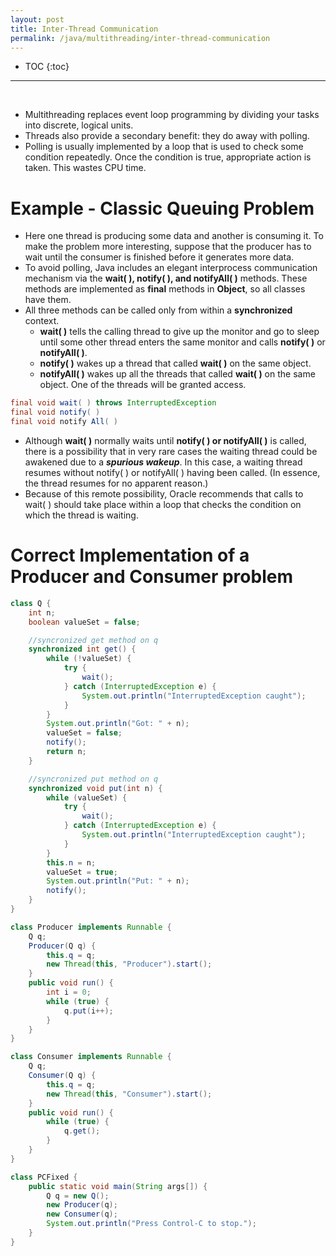 ```yaml
---
layout: post
title: Inter-Thread Communication
permalink: /java/multithreading/inter-thread-communication
---
```


- TOC
{:toc}

<hr><br>

* Multithreading replaces event loop programming by dividing your tasks into discrete, logical units.
* Threads also provide a secondary benefit: they do away with polling. 
* Polling is usually implemented by a loop that is used to check some condition repeatedly. Once the condition is true, appropriate action is taken. This wastes CPU time. 

#  Example - Classic Queuing Problem 

* Here one thread is producing some data and another is consuming it. To make the problem more interesting, suppose that the producer has to wait until the consumer is finished before it generates more data. 
* To avoid polling, Java includes an elegant interprocess communication mechanism via the **wait( ), notify( ), and notifyAll( )** methods. These methods are implemented as **final** methods in **Object**, so all classes have them. 
* All three methods can be called only from within a **synchronized** context.
    - **wait( )** tells the calling thread to give up the monitor and go to sleep until some other thread enters the same monitor and calls **notify( )** or **notifyAll( )**.
    - **notify( )** wakes up a thread that called **wait( )** on the same object.
    - **notifyAll( )** wakes up all the threads that called **wait( )** on the same object. One of the threads will be granted access.

```java
final void wait( ) throws InterruptedException    
final void notify( )    
final void notify All( )
```

* Although **wait( )** normally waits until **notify( ) or notifyAll( )** is called, there is a possibility that in very rare cases the waiting thread could be awakened due to a ***spurious wakeup***. In this case, a waiting thread resumes without notify( ) or notifyAll( ) having been called. (In essence, the thread resumes for no apparent reason.)
* Because of this remote possibility, Oracle recommends that calls to wait( ) should take place within a loop that checks the condition on which the thread is waiting.

# Correct Implementation of a Producer and Consumer problem

```java
class Q {
    int n;
    boolean valueSet = false;

    //syncronized get method on q
    synchronized int get() {
        while (!valueSet) {
            try {
                wait();
            } catch (InterruptedException e) {
                System.out.println("InterruptedException caught");
            }
        }
        System.out.println("Got: " + n);
        valueSet = false;
        notify();
        return n;
    }

    //syncronized put method on q
    synchronized void put(int n) {
        while (valueSet) {
            try {
                wait();
            } catch (InterruptedException e) {
                System.out.println("InterruptedException caught");
            }
        }
        this.n = n;
        valueSet = true;
        System.out.println("Put: " + n);
        notify();
    }
}
```
```java
class Producer implements Runnable {
    Q q;
    Producer(Q q) {
        this.q = q;
        new Thread(this, "Producer").start();
    }
    public void run() {
        int i = 0;
        while (true) {
            q.put(i++);
        }
    }
}
```
```java
class Consumer implements Runnable {
    Q q;
    Consumer(Q q) {
        this.q = q;
        new Thread(this, "Consumer").start();
    }
    public void run() {
        while (true) {
            q.get();
        }
    }
}
```
```java
class PCFixed {
    public static void main(String args[]) {
        Q q = new Q();
        new Producer(q);
        new Consumer(q);
        System.out.println("Press Control-C to stop.");
    }
}
```
